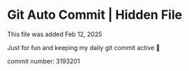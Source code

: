 # Git Auto Commit | Hidden File

This file was added Feb 12, 2025

Just for fun and keeping my daily git commit active 🤪

commit number: 3193201
